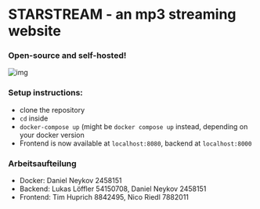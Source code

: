 # STARSTREAM - an mp3 streaming website
### Open-source and self-hosted!
![img](https://cdn.discordapp.com/attachments/663174968791662594/957791616909836328/unknown.png)

### Setup instructions:
- clone the repository
- `cd` inside
- `docker-compose up` (might be `docker compose up` instead, depending on your docker version
- Frontend is now available at `localhost:8080`, backend at `localhost:8000`

### Arbeitsaufteilung
- Docker: Daniel Neykov 2458151
- Backend: Lukas Löffler 54150708, Daniel Neykov 2458151
- Frontend: Tim Huprich 8842495, Nico Riedl 7882011
